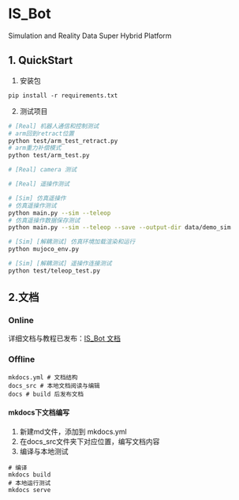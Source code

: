 # IS_Bot

Simulation and Reality Data Super Hybrid Platform

## 1. QuickStart
1. 安装包
```
pip install -r requirements.txt
```
2. 测试项目

```bash
# [Real] 机器人通信和控制测试 
# arm回到retract位置
python test/arm_test_retract.py
# arm重力补偿模式
python test/arm_test.py

# [Real] camera 测试

# [Real] 遥操作测试

# [Sim] 仿真遥操作
# 仿真遥操作测试
python main.py --sim --teleop 
# 仿真遥操作数据保存测试
python main.py --sim --teleop --save --output-dir data/demo_sim

# [Sim] [解耦测试] 仿真环境加载渲染和运行
python mujoco_env.py

# [Sim] [解耦测试] 遥操作连接测试
python test/teleop_test.py
```

## 2.文档
### Online
详细文档与教程已发布：[IS_Bot 文档](https://fennmai.github.io/IS_Bot/)

### Offline
```
mkdocs.yml # 文档结构
docs_src # 本地文档阅读与编辑
docs # build 后发布文档
```
#### mkdocs下文档编写
1. 新建md文件，添加到 mkdocs.yml
2. 在docs_src文件夹下对应位置，编写文档内容
3. 编译与本地测试
```
# 编译
mkdocs build 
# 本地运行测试
mkdocs serve
```
